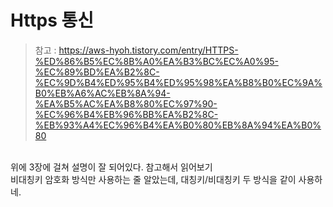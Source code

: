 # Https 통신
> 참고 : https://aws-hyoh.tistory.com/entry/HTTPS-%ED%86%B5%EC%8B%A0%EA%B3%BC%EC%A0%95-%EC%89%BD%EA%B2%8C-%EC%9D%B4%ED%95%B4%ED%95%98%EA%B8%B0%EC%9A%B0%EB%A6%AC%EB%8A%94-%EA%B5%AC%EA%B8%80%EC%97%90-%EC%96%B4%EB%96%BB%EA%B2%8C-%EB%93%A4%EC%96%B4%EA%B0%80%EB%8A%94%EA%B0%80 <br>
<br>
위에 3장에 걸쳐 설명이 잘 되어있다. 참고해서 읽어보기   
<br>
비대칭키 암호화 방식만 사용하는 줄 알았는데,   
대칭키/비대칭키 두 방식을 같이 사용하네.   
<br>
